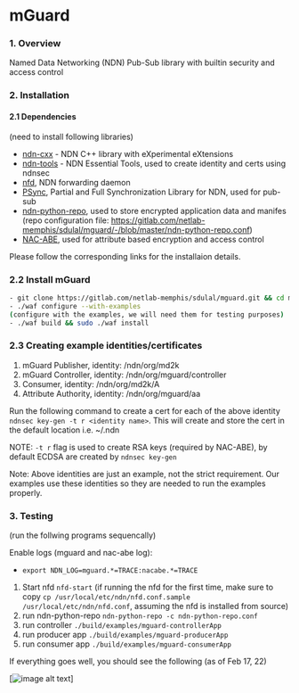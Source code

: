 # mGuard
### 1. Overview
Named Data Networking (NDN) Pub-Sub library with builtin security and access control

### 2. Installation
#### 2.1  Dependencies
(need to install following libraries)
- [ndn-cxx](https://github.com/named-data/ndn-cxx) - NDN C++ library with eXperimental eXtensions
- [ndn-tools](https://github.com/named-data/ndn-tools) - NDN Essential Tools, used to create identity and certs using ndnsec
- [nfd](https://github.com/named-data/nfd), NDN forwarding daemon
- [PSync](https://github.com/named-data/psync), Partial and Full Synchronization Library for NDN, used for pub-sub
- [ndn-python-repo](https://ndn-python-repo.readthedocs.io/en/latest/), used to store encrypted application data and manifes
(repo configuration file: https://gitlab.com/netlab-memphis/sdulal/mguard/-/blob/master/ndn-python-repo.conf)
- [NAC-ABE](https://github.com/UCLA-IRL/NAC-ABE.git), used for attribute based encryption and access control

Please follow the corresponding links for the installaion details.
### 2.2 Install mGuard
```bash
- git clone https://gitlab.com/netlab-memphis/sdulal/mguard.git && cd mguard
- ./waf configure --with-examples
(configure with the examples, we will need them for testing purposes)
- ./waf build && sudo ./waf install
```
### 2.3 Creating example identities/certificates
1. mGuard Publisher, identity: /ndn/org/md2k
2. mGuard Controller, identity: /ndn/org/mguard/controller
3. Consumer, identity: /ndn/org/md2k/A
4. Attribute Authority, identity: /ndn/org/mguard/aa

Run the following command to create a cert for each of the above identity
`ndnsec key-gen -t r <identity name>`. This will create and store the cert in the default location i.e. ~/.ndn

NOTE: `-t r` flag is used to create RSA keys (required by NAC-ABE), by default ECDSA are created by `ndnsec key-gen`

Note: Above identities are just an example, not the strict requirement. Our examples use these identities so they are needed to run the examples properly.

### 3. Testing
(run the follwing programs sequencally)

Enable logs (mguard and nac-abe log): 
 - `export NDN_LOG=mguard.*=TRACE:nacabe.*=TRACE`

1. Start nfd `nfd-start` 
(if running the nfd for the first time, make sure to copy 
 `cp /usr/local/etc/ndn/nfd.conf.sample /usr/local/etc/ndn/nfd.conf`, 
 assuming the nfd is installed from source)
2. run ndn-python-repo
`ndn-python-repo -c ndn-python-repo.conf`
3. run controller
`./build/examples/mguard-controllerApp`
4. run producer app
`./build/examples/mguard-producerApp`
5. run consumer app
`./build/examples/mguard-consumerApp`

If everything goes well, you should see the following (as of Feb 17, 22)

[![image alt text](https://gitlab.com/netlab-memphis/sdulal/mguard/-/raw/master/docs/Screen_Shot_2022-02-17_at_7.11.00_PM.png)]




